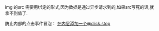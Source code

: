 img 的src 需要用绑定的形式,因为数据是通过异步请求到的,如果src写死的话,就拿不到值了.

防止内部的点击事件冒泡：
在内层添加一个@click.stop
<div @click.stop >